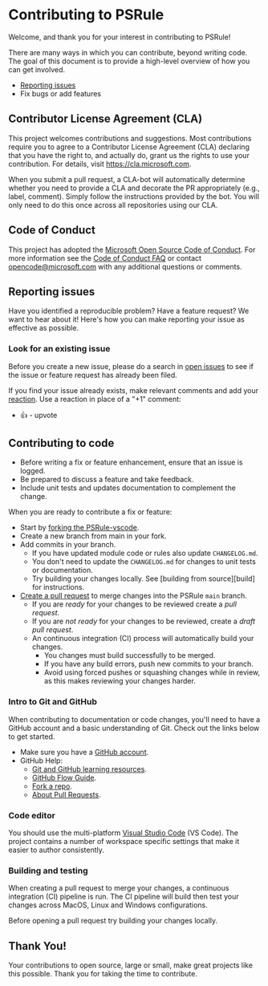 # Contributing to PSRule

Welcome, and thank you for your interest in contributing to PSRule!

There are many ways in which you can contribute, beyond writing code. The goal
of this document is to provide a high-level overview of how you can get
involved.

-   [Reporting issues](#reporting-issues)
-   Fix bugs or add features

## Contributor License Agreement (CLA)

This project welcomes contributions and suggestions. Most contributions require
you to agree to a Contributor License Agreement (CLA) declaring that you have
the right to, and actually do, grant us the rights to use your contribution. For
details, visit https://cla.microsoft.com.

When you submit a pull request, a CLA-bot will automatically determine whether
you need to provide a CLA and decorate the PR appropriately (e.g., label,
comment). Simply follow the instructions provided by the bot. You will only need
to do this once across all repositories using our CLA.

## Code of Conduct

This project has adopted the
[Microsoft Open Source Code of Conduct](https://opensource.microsoft.com/codeofconduct/).
For more information see the
[Code of Conduct FAQ](https://opensource.microsoft.com/codeofconduct/faq/) or
contact [opencode@microsoft.com](mailto:opencode@microsoft.com) with any
additional questions or comments.

## Reporting issues

Have you identified a reproducible problem? Have a feature request? We want to
hear about it! Here's how you can make reporting your issue as effective as
possible.

### Look for an existing issue

Before you create a new issue, please do a search in [open issues][issues] to
see if the issue or feature request has already been filed.

If you find your issue already exists, make relevant comments and add your
[reaction](https://github.com/blog/2119-add-reactions-to-pull-requests-issues-and-comments).
Use a reaction in place of a "+1" comment:

-   👍 - upvote

## Contributing to code

-   Before writing a fix or feature enhancement, ensure that an issue is logged.
-   Be prepared to discuss a feature and take feedback.
-   Include unit tests and updates documentation to complement the change.

When you are ready to contribute a fix or feature:

-   Start by [forking the PSRule-vscode][github-fork].
-   Create a new branch from main in your fork.
-   Add commits in your branch.
    -   If you have updated module code or rules also update `CHANGELOG.md`.
    -   You don't need to update the `CHANGELOG.md` for changes to unit tests or
        documentation.
    -   Try building your changes locally. See [building from source][build] for
        instructions.
-   [Create a pull request][github-pr-create] to merge changes into the PSRule
    `main` branch.
    -   If you are _ready_ for your changes to be reviewed create a _pull
        request_.
    -   If you are _not ready_ for your changes to be reviewed, create a _draft
        pull request_.
    -   An continuous integration (CI) process will automatically build your
        changes.
        -   You changes must build successfully to be merged.
        -   If you have any build errors, push new commits to your branch.
        -   Avoid using forced pushes or squashing changes while in review, as
            this makes reviewing your changes harder.

### Intro to Git and GitHub

When contributing to documentation or code changes, you'll need to have a GitHub
account and a basic understanding of Git. Check out the links below to get
started.

-   Make sure you have a [GitHub account][github-signup].
-   GitHub Help:
    -   [Git and GitHub learning resources][learn-git].
    -   [GitHub Flow Guide][github-flow].
    -   [Fork a repo][github-fork].
    -   [About Pull Requests][github-pr].

### Code editor

You should use the multi-platform [Visual Studio Code][vscode] (VS Code). The
project contains a number of workspace specific settings that make it easier to
author consistently.

### Building and testing

When creating a pull request to merge your changes, a continuous integration
(CI) pipeline is run. The CI pipeline will build then test your changes across
MacOS, Linux and Windows configurations.

Before opening a pull request try building your changes locally.

## Thank You!

Your contributions to open source, large or small, make great projects like this
possible. Thank you for taking the time to contribute.

[learn-git]:
	https://help.github.com/en/articles/git-and-github-learning-resources
[github-flow]: https://guides.github.com/introduction/flow/
[github-signup]: https://github.com/signup/free
[github-fork]:
	https://help.github.com/en/github/getting-started-with-github/fork-a-repo
[github-pr]:
	https://help.github.com/en/github/collaborating-with-issues-and-pull-requests/about-pull-requests
[github-pr-create]:
	https://help.github.com/en/github/collaborating-with-issues-and-pull-requests/creating-a-pull-request-from-a-fork
[vscode]: https://code.visualstudio.com/
[issues]: https://github.com/Microsoft/PSRule-vscode/issues
